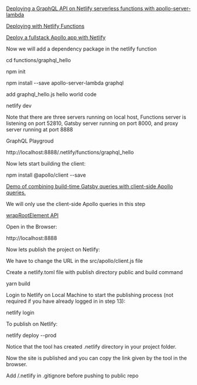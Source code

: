 [Deploying a GraphQL API on Netlify serverless functions with apollo-server-lambda](https://egghead.io/lessons/apollo-deploying-a-graphql-api-on-netlify-serverless-functions-with-apollo-server-lambda)

[Deploying with Netlify Functions](https://www.apollographql.com/docs/apollo-server/deployment/netlify/)

[Deploy a fullstack Apollo app with Netlify](https://www.apollographql.com/blog/deploy-a-fullstack-apollo-app-with-netlify-45a7dfd51b0b/)

Now we will add a dependency package in the netlify function

cd functions/graphql_hello

npm init

npm install --save apollo-server-lambda graphql

add graphql_hello.js hello world code

netlify dev

Note that there are three servers running on local host, Functions server is listening on port 52810, Gatsby server running on port 8000, and proxy server running at port 8888

GraphQL Playgroud 

http://localhost:8888/.netlify/functions/graphql_hello

Now lets start building the client:

npm install @apollo/client --save

[Demo of combining build-time Gatsby queries with client-side Apollo queries.](https://github.com/jlengstorf/gatsby-with-apollo)

We will only use the client-side Apollo queries in this step

[wrapRootElement API](https://www.gatsbyjs.com/docs/browser-apis/#wrapRootElement)

Open in the Browser:

http://localhost:8888

Now lets publish the project on Netlify:

We have to change the URL in the src/apollo/client.js file


Create a netlify.toml file with publish directory public and build command

yarn build

Login to Netlify on Local Machine to start the publishing process (not required if you have already logged in in step 13):

netlify login

To publish on Netlify:

netlify deploy --prod

Notice that the tool has created .netlify directory in your project folder.

Now the site is published and you can copy the link given by the tool in the browser.

Add /.netlify in .gitignore before pushing to public repo
